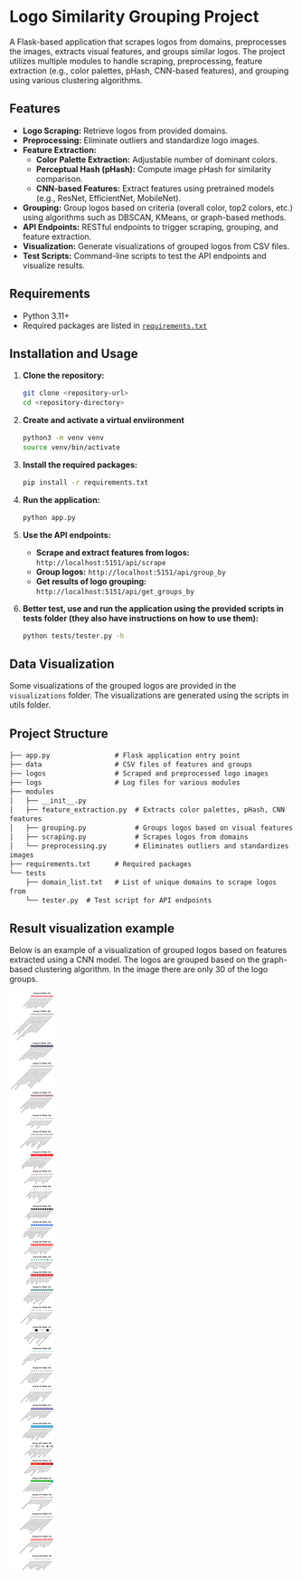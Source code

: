 # Logo Similarity Grouping Project

A Flask-based application that scrapes logos from domains, preprocesses the images, extracts visual features, and groups similar logos. The project utilizes multiple modules to handle scraping, preprocessing, feature extraction (e.g., color palettes, pHash, CNN-based features), and grouping using various clustering algorithms.

## Features

- **Logo Scraping:** Retrieve logos from provided domains.
- **Preprocessing:** Eliminate outliers and standardize logo images.
- **Feature Extraction:**
  - **Color Palette Extraction:** Adjustable number of dominant colors.
  - **Perceptual Hash (pHash):** Compute image pHash for similarity comparison.
  - **CNN-based Features:** Extract features using pretrained models (e.g., ResNet, EfficientNet, MobileNet).
- **Grouping:** Group logos based on criteria (overall color, top2 colors, etc.) using algorithms such as DBSCAN, KMeans, or graph-based methods.
- **API Endpoints:** RESTful endpoints to trigger scraping, grouping, and feature extraction.
- **Visualization:** Generate visualizations of grouped logos from CSV files.
- **Test Scripts:** Command-line scripts to test the API endpoints and visualize results.

## Requirements

- Python 3.11+
- Required packages are listed in [`requirements.txt`](requirements.txt)

## Installation and Usage

1. **Clone the repository:**
   ```bash
   git clone <repository-url>
   cd <repository-directory>
    ```
2. **Create and activate a virtual enviironment**
    ```bash
    python3 -m venv venv
    source venv/bin/activate
    ```
3. **Install the required packages:**
    ```bash
    pip install -r requirements.txt
    ```
4. **Run the application:**
    ```bash
    python app.py
    ```
5. **Use the API endpoints:**
    - **Scrape and extract features from logos:** `http://localhost:5151/api/scrape`
    - **Group logos:** `http://localhost:5151/api/group_by`
    - **Get results of logo grouping:** `http://localhost:5151/api/get_groups_by`

6. **Better test, use and run the application using the provided scripts in tests folder (they also have instructions on how to use them):**
    ```bash
    python tests/tester.py -h
    ```

## Data Visualization

Some visualizations of the grouped logos are provided in the `visualizations` folder. The visualizations are generated using the scripts in utils folder.

## Project Structure
```.
├── app.py                # Flask application entry point
├── data                  # CSV files of features and groups
├── logos                 # Scraped and preprocessed logo images
├── logs                  # Log files for various modules
├── modules
│   ├── __init__.py
│   ├── feature_extraction.py  # Extracts color palettes, pHash, CNN features
│   ├── grouping.py            # Groups logos based on visual features
│   ├── scraping.py            # Scrapes logos from domains
│   └── preprocessing.py       # Eliminates outliers and standardizes images
├── requirements.txt      # Required packages
└── tests
    ├── domain_list.txt   # List of unique domains to scrape logos from
    └── tester.py  # Test script for API endpoints
```

## Result visualization example

Below is an example of a visualization of grouped logos based on features extracted using a CNN model. The logos are grouped based on the graph-based clustering algorithm. In the image there are only 30 of the logo groups.

![Grouped Logos](visualizations/grouped_conv_features_graph_based_clusters_visualization.png)

